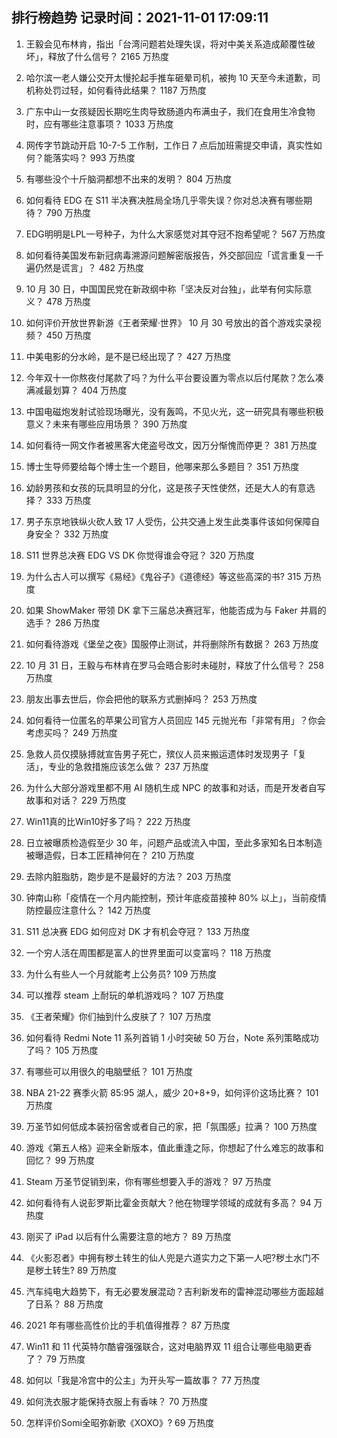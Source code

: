 
## 排行榜趋势 记录时间：2021-11-01 17:09:11
  
  1. 王毅会见布林肯，指出「台湾问题若处理失误，将对中美关系造成颠覆性破坏」，释放了什么信号？ 2165 万热度
    
  2. 哈尔滨一老人嫌公交开太慢抡起手推车砸晕司机，被拘 10 天至今未道歉，司机称处罚过轻，如何看待此结果？ 1187 万热度
    
  3. 广东中山一女孩疑因长期吃生肉导致肠道内布满虫子，我们在食用生冷食物时，应有哪些注意事项？ 1033 万热度
    
  4. 网传字节跳动开启 10-7-5 工作制，工作日 7 点后加班需提交申请，真实性如何？能落实吗？ 993 万热度
    
  5. 有哪些没个十斤脑洞都想不出来的发明？ 804 万热度
    
  6. 如何看待 EDG 在 S11 半决赛决胜局全场几乎零失误？你对总决赛有哪些期待？ 790 万热度
    
  7. EDG明明是LPL一号种子，为什么大家感觉对其夺冠不抱希望呢？ 567 万热度
    
  8. 如何看待美国发布新冠病毒溯源问题解密版报告，外交部回应「谎言重复一千遍仍然是谎言」？ 482 万热度
    
  9. 10 月 30 日，中国国民党在新政纲中称「坚决反对台独」，此举有何实际意义？ 478 万热度
    
  10. 如何评价开放世界新游《王者荣耀·世界》 10 月 30 号放出的首个游戏实录视频？ 450 万热度
    
  11. 中美电影的分水岭，是不是已经出现了？ 427 万热度
    
  12. 今年双十一你熬夜付尾款了吗？为什么平台要设置为零点以后付尾款？怎么凑满减最划算？ 404 万热度
    
  13. 中国电磁炮发射试验现场曝光，没有轰鸣，不见火光，这一研究具有哪些积极意义？未来有哪些应用场景？ 390 万热度
    
  14. 如何看待一网文作者被黑客大佬盗号改文，因万分惭愧而停更？ 381 万热度
    
  15. 博士生导师要给每个博士生一个题目，他哪来那么多题目？ 351 万热度
    
  16. 幼龄男孩和女孩的玩具明显的分化，这是孩子天性使然，还是大人的有意选择？ 333 万热度
    
  17. 男子东京地铁纵火砍人致 17 人受伤，公共交通上发生此类事件该如何保障自身安全？ 332 万热度
    
  18. S11 世界总决赛 EDG VS DK 你觉得谁会夺冠？ 320 万热度
    
  19. 为什么古人可以撰写《易经》《鬼谷子》《道德经》等这些高深的书? 315 万热度
    
  20. 如果 ShowMaker 带领 DK 拿下三届总决赛冠军，他能否成为与 Faker 并肩的选手？ 286 万热度
    
  21. 如何看待游戏《堡垒之夜》国服停止测试，并将删除所有数据？ 263 万热度
    
  22. 10 月 31 日，王毅与布林肯在罗马会晤合影时未碰肘，释放了什么信号？ 258 万热度
    
  23. 朋友出事去世后，你会把他的联系方式删掉吗？ 253 万热度
    
  24. 如何看待一位匿名的苹果公司官方人员回应 145 元抛光布「非常有用」？你会考虑买吗？ 249 万热度
    
  25. 急救人员仅摸脉搏就宣告男子死亡，殡仪人员来搬运遗体时发现男子「复活」，专业的急救措施应该怎么做？ 237 万热度
    
  26. 为什么大部分游戏里都不用 AI 随机生成 NPC 的故事和对话，而是开发者自写故事和对话？ 229 万热度
    
  27. Win11真的比Win10好多了吗？ 222 万热度
    
  28. 日立被曝质检造假至少 30 年，问题产品或流入中国，至此多家知名日本制造被曝造假，日本工匠精神何在？ 210 万热度
    
  29. 去除内脏脂肪，跑步是不是最好的方法？ 203 万热度
    
  30. 钟南山称「疫情在一个月内能控制，预计年底疫苗接种 80% 以上」，当前疫情防控最应注意什么？ 142 万热度
    
  31. S11 总决赛 EDG 如何应对 DK 才有机会夺冠？ 133 万热度
    
  32. 一个穷人活在周围都是富人的世界里面可以变富吗？ 118 万热度
    
  33. 为什么有些人一个月就能考上公务员? 109 万热度
    
  34. 可以推荐 steam 上耐玩的单机游戏吗？ 107 万热度
    
  35. 《王者荣耀》你们抽到什么皮肤了？ 107 万热度
    
  36. 如何看待 Redmi Note 11 系列首销 1 小时突破 50 万台，Note 系列策略成功了吗？ 105 万热度
    
  37. 有哪些可以用很久的电脑壁纸？ 101 万热度
    
  38. NBA 21-22 赛季火箭 85:95 湖人，威少 20+8+9，如何评价这场比赛？ 101 万热度
    
  39. 万圣节如何低成本装扮宿舍或者自己的家，把「氛围感」拉满？ 100 万热度
    
  40. 游戏《第五人格》迎来全新版本，值此重逢之际，你想起了什么难忘的故事和回忆？ 99 万热度
    
  41. Steam 万圣节促销到来，你有哪些想要入手的游戏？ 97 万热度
    
  42. 如何看待有人说彭罗斯比霍金贡献大？他在物理学领域的成就有多高？ 94 万热度
    
  43. 刚买了 iPad 以后有什么需要注意的地方？ 89 万热度
    
  44. 《火影忍者》中拥有秽土转生的仙人兜是六道实力之下第一人吧?秽土水门不是秽土转生? 89 万热度
    
  45. 汽车纯电大趋势下，有无必要发展混动？吉利新发布的雷神混动哪些方面超越了日系？ 88 万热度
    
  46. 2021 年有哪些高性价比的手机值得推荐？ 87 万热度
    
  47. Win11 和 11 代英特尔酷睿强强联合，这对电脑界双 11 组合让哪些电脑更香了？ 79 万热度
    
  48. 如何以「我是冷宫中的公主」为开头写一篇故事？ 77 万热度
    
  49. 如何洗衣服才能保持衣服上有香味？ 70 万热度
    
  50. 怎样评价Somi全昭弥新歌《XOXO》? 69 万热度
    